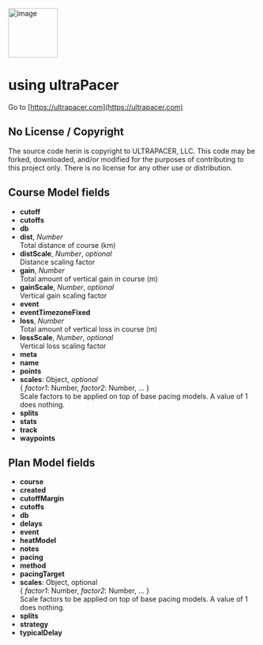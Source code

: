 <img src="https://public.ultrapacer.com/logo.svg" alt="image" width="100" height="auto">

# using ultraPacer

Go to [https://ultrapacer.com](https://ultrapacer.com)

## No License / Copyright

The source code herin is copyright to ULTRAPACER, LLC.
This code may be forked, downloaded, and/or modified for the purposes of
contributing to this project only. There is no license for any other use or
distribution.

## Course Model fields

- **cutoff**
- **cutoffs**
- **db**
- **dist**, _Number_\
  Total distance of course (km)
- **distScale**, _Number_, _optional_\
  Distance scaling factor
- **gain**, _Number_\
  Total amount of vertical gain in course (m)
- **gainScale**, _Number_, _optional_\
  Vertical gain scaling factor
- **event**
- **eventTimezoneFixed**
- **loss**, _Number_\
  Total amount of vertical loss in course (m)
- **lossScale**, _Number_, _optional_\
  Vertical loss scaling factor
- **meta**
- **name**
- **points**
- **scales**: Object, _optional_ \
  { _factor1_: Number, _factor2_: Number, ... } \
  Scale factors to be applied on top of base pacing models. A value of 1 does nothing.
- **splits**
- **stats**
- **track**
- **waypoints**

## Plan Model fields

- **course**
- **created**
- **cutoffMargin**
- **cutoffs**
- **db**
- **delays**
- **event**
- **heatModel**
- **notes**
- **pacing**
- **method**
- **pacingTarget**
- **scales**: Object, optional \
  { _factor1_: Number, _factor2_: Number, ... } \
  Scale factors to be applied on top of base pacing models. A value of 1 does nothing.
- **splits**
- **strategy**
- **typicalDelay**
